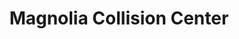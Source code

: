 ---
title: "Magnolia Collision Center"
url: /magnolia/magnolia-collision-center/
shop: Autowerkstatt
---